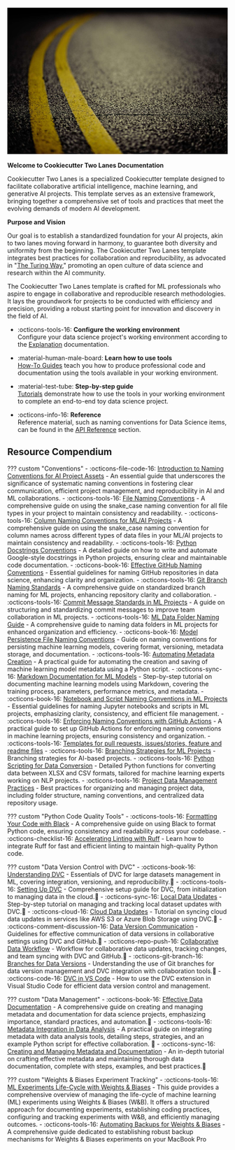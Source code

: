 ![](assets/logo-gh-02.jpeg)

**Welcome to Cookiecutter Two Lanes Documentation**

Cookiecutter Two Lanes is a specialized Cookiecutter template designed to
facilitate collaborative artificial intelligence, machine learning, and
generative AI projects. This template serves as an extensive framework,
bringing together a comprehensive set of tools and practices that meet
the evolving demands of modern AI development.

**Purpose and Vision**

Our goal is to establish a standardized foundation for your AI
projects, akin to two lanes moving forward in harmony, to guarantee
both diversity and uniformity from the beginning. The Cookiecutter Two
Lanes template integrates best practices for collaboration and
reproducibility, as advocated in "[The Turing
Way](https://the-turing-way.netlify.app/index.html)," promoting an open
culture of data science and research within the AI community.

The Cookiecutter Two Lanes template is crafted for ML professionals who
aspire to engage in collaborative and reproducible research
methodologies. It lays the groundwork for projects to be conducted with
efficiency and precision, providing a robust starting point for
innovation and discovery in the field of AI.

<!--
The documentation follows the best practice for project documentation as
described by Daniele Procida in the [Diátaxis documentation
framework](https://diataxis.fr/).
-->

<div class="grid cards" markdown>

- :octicons-tools-16: **Configure the working environment**  
  Configure your data science project's working environment according to the [Explanation](explanation/toc-explanation.md) documentation.

- :material-human-male-board: **Learn how to use tools**  
  [How-To Guides](how-to-guides/toc-how-to-guides.md) teach you how to produce professional code and documentation using the tools available in your working environment.

- :material-test-tube: **Step-by-step guide**  
  [Tutorials](tutorials/toc-tutorials.md) demonstrate how to use the tools in your working environment to complete an end-to-end toy data science project.

- :octicons-info-16: **Reference**  
  Reference material, such as naming conventions for Data Science items, can be found in the [API Reference](api-reference/toc-api-reference.md) section.

</div>

## Resource Compendium

??? custom "Conventions"
    - :octicons-file-code-16: [Introduction to Naming Conventions for AI Project Assets](explanation/naming-conventions.md) - An essential guide that underscores the significance of systematic naming conventions in fostering clear communication, efficient project management, and reproducibility in AI and ML collaborations.
    -	:octicons-tools-16: [File Naming Conventions](how-to-guides/file-naming-conventions.md) - A comprehensive guide on using the snake_case naming convention for all file types in your project to maintain consistency and readability.
    - :octicons-tools-16: [Column Naming Conventions for ML/AI Projects](how-to-guides/column-naming-conventions.md) - A comprehensive guide on using the snake_case naming convention for column names across different types of data files in your ML/AI projects to maintain consistency and readability.
    - :octicons-tools-16: [Python Docstrings Conventions](how-to-guides/python-docstrings-conventions.md) - A detailed guide on how to write and automate Google-style docstrings in Python projects, ensuring clear and maintainable code documentation.
    - :octicons-book-16: [Effective GitHub Naming Conventions](explanation/github-naming-conventions.md) - Essential guidelines for naming GitHub repositories in data science, enhancing clarity and organization.
    - :octicons-tools-16: [Git Branch Naming Standards](how-to-guides/git-branch-naming-standards.md) - A comprehensive guide on standardized branch naming for ML projects, enhancing repository clarity and collaboration.
    - :octicons-tools-16: [Commit Message Standards in ML Projects](how-to-guides/commit-message-standards-ml.md) - A guide on structuring and standardizing commit messages to improve team collaboration in ML projects.
    - :octicons-tools-16: [ML Data Folder Naming Guide](how-to-guides/ml-data-folder-naming.md) - A comprehensive guide to naming data folders in ML projects for enhanced organization and efficiency.
    - :octicons-book-16: [Model Persistence File Naming Conventions](explanation/model-persistence-naming-conventions.md) - Guide on naming conventions for persisting machine learning models, covering format, versioning, metadata storage, and documentation.
    - :octicons-tools-16: [Automating Metadata Creation](how-to-guides/machine-learning-metadata-automation.md) - A practical guide for automating the creation and saving of machine learning model metadata using a Python script.
    - :octicons-sync-16: [Markdown Documentation for ML Models](tutorials/markdown-ml-model-documentation.md) - Step-by-step tutorial on documenting machine learning models using Markdown, covering the training process, parameters, performance metrics, and metadata.
    - :octicons-book-16: [Notebook and Script Naming Conventions in ML Projects](explanation/ml-naming-conventions.md) - Essential guidelines for naming Jupyter notebooks and scripts in ML projects, emphasizing clarity, consistency, and efficient file management.
    - :octicons-tools-16: [Enforcing Naming Conventions with GitHub Actions](how-to-guides/github-actions-naming-convention.md) - A practical guide to set up GitHub Actions for enforcing naming conventions in machine learning projects, ensuring consistency and organization.
    - :octicons-tools-16: [Templates for pull requests, issues/stories, feature and readme files](how-to-guides/templates.md)
    - :octicons-tools-16: [Branching Strategies for ML Projects](how-to-guides/branching-strategy.md) - Branching strategies for AI-based projects.
    - :octicons-tools-16: [Python Scripting for Data Conversion](how-to-guides/data-conversion-from-xlsx-to-csv.md) - Detailed Python functions for converting data between XLSX and CSV formats, tailored for machine learning experts working on NLP projects.
    - :octicons-tools-16: [Project Data Management Practices](how-to-guides/data_management_practices.md) - Best practices for organizing and managing project data, including folder structure, naming conventions, and centralized data repository usage.

??? custom "Python Code Quality Tools"
    - :octicons-tools-16: [Formatting Your Code with Black](tutorials/black-formatter.md) - A comprehensive guide on using Black to format Python code, ensuring consistency and readability across your codebase.
    - :octicons-checklist-16: [Accelerating Linting with Ruff](tutorials/ruff-linter.md) - Learn how to integrate Ruff for fast and efficient linting to maintain high-quality Python code.

??? custom "Data Version Control with DVC"
    - :octicons-book-16: [Understanding DVC](explanation/dvc-understanding-dvs.md) - Essentials of DVC for large datasets management in ML, covering integration, versioning, and reproducibility.:construction:
    - :octicons-tools-16: [Setting Up DVC](how-to-guides/dvc-set-up.md) - Comprehensive setup guide for DVC, from initialization to managing data in the cloud.:construction:
    - :octicons-sync-16: [Local Data Updates](tutorials/dvc-local.md) - Step-by-step tutorial on managing and tracking local dataset updates with DVC.:construction:
    - :octicons-cloud-16: [Cloud Data Updates](tutorials/dvc-cloud.md) - Tutorial on syncing cloud data updates in services like AWS S3 or Azure Blob Storage using DVC.:construction:
    - :octicons-comment-discussion-16: [Data Version Communication](how-to-guides/dvc-communication.md) - Guidelines for effective communication of data versions in collaborative settings using DVC and GitHub.:construction:
    - :octicons-repo-push-16: [Collaborative Data Workflow](tutorials/dvc-collaboration.md) - Workflow for collaborative data updates, tracking changes, and team syncing with DVC and GitHub.:construction:
    - :octicons-git-branch-16: [Branches for Data Versions](explanation/dvc-git-branches.md) - Understanding the use of Git branches for data version management and DVC integration with collaboration tools.:construction:
    - :octicons-code-16: [DVC in VS Code](how-to-guides/dvc-vscode-extension.md) - How to use the DVC extension in Visual Studio Code for efficient data version control and management.

??? custom "Data Management"
    - :octicons-book-16: [Effective Data Documentation](explanation/effective-data-documentation.md) - A comprehensive guide on creating and managing metadata and documentation for data science projects, emphasizing importance, standard practices, and automation.:construction:
    - :octicons-tools-16: [Metadata Integration in Data
    Analysis](how-to-guides/metadata-integration-data-analysis.md) - A
    practical guide on integrating metadata with data analysis tools,
    detailing steps, strategies, and an example Python script for
    effective collaboration. :construction:
    - :octicons-sync-16: [Creating and Managing Metadata and Documentation](tutorials/creating-managing-metadata-documentation.md) - An in-depth tutorial on crafting effective metadata and maintaining thorough data documentation, complete with steps, examples, and best practices.:construction:

??? custom "Weights & Biases Experiment Tracking"
    - :octicons-tools-16: [ML Experiments Life-Cycle with Weights & Biases](how-to-guides/wandb-experiment-tracking-rag.md) - This guide provides a comprehensive overview of managing the life-cycle of machine learning (ML) experiments using Weights & Biases (W&B). It offers a structured approach for documenting experiments, establishing coding practices, configuring and tracking experiments with W&B, and efficiently managing outcomes.
    - :octicons-tools-16: [Automating Backups for Weights & Biases](how-to-guides/automating-wandb-backups.md) - A comprehensive guide dedicated to establishing robust backup mechanisms for Weights & Biases experiments on your MacBook Pro
<!--
## Data Version Control (DVC) Documentation Index

Explore the various aspects of DVC with our tailored documentation, easily accessible through the following sections:

- :octicons-book-16: [Understanding DVC](explanation/dvc-understanding-dvs.md) - Essentials of DVC for large datasets management in ML, covering integration, versioning, and reproducibility.
- :octicons-tools-16: [Setting Up DVC](how-to-guides/dvc-set-up.md) - Comprehensive setup guide for DVC, from initialization to managing data in the cloud.
- :octicons-sync-16: [Local Data Updates](tutorials/dvc-local.md) - Step-by-step tutorial on managing and tracking local dataset updates with DVC.
- :octicons-cloud-16: [Cloud Data Updates](tutorials/dvc-cloud.md) - Tutorial on syncing cloud data updates in services like AWS S3 or Azure Blob Storage using DVC.
- :octicons-comment-discussion-16: [Data Version Communication](how-to-guides/dvc-communication.md) - Guidelines for effective communication of data versions in collaborative settings using DVC and GitHub.
- :octicons-repo-push-16: [Collaborative Data Workflow](tutorials/dvc-collaboration.md) - Workflow for collaborative data updates, tracking changes, and team syncing with DVC and GitHub.
- :octicons-git-branch-16: [Branches for Data Versions](explanation/dvc-git-branches.md) - Understanding the use of Git branches for data version management and DVC integration with collaboration tools.
- :octicons-code-16: [DVC in VS Code](how-to-guides/dvc-vscode-extension.md) - How to use the DVC extension in Visual Studio Code for efficient data version control and management.
-->